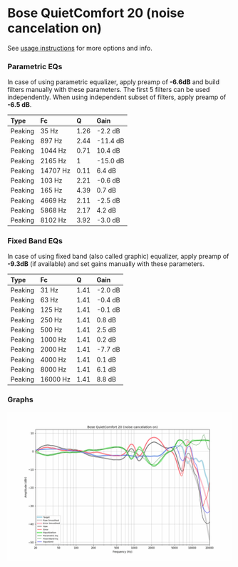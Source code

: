 # Bose QuietComfort 20 (noise cancelation on)
See [usage instructions](https://github.com/jaakkopasanen/AutoEq#usage) for more options and info.

### Parametric EQs
In case of using parametric equalizer, apply preamp of **-6.6dB** and build filters manually
with these parameters. The first 5 filters can be used independently.
When using independent subset of filters, apply preamp of **-6.5 dB**.

| Type    | Fc       |    Q | Gain     |
|:--------|:---------|:-----|:---------|
| Peaking | 35 Hz    | 1.26 | -2.2 dB  |
| Peaking | 897 Hz   | 2.44 | -11.4 dB |
| Peaking | 1044 Hz  | 0.71 | 10.4 dB  |
| Peaking | 2165 Hz  | 1    | -15.0 dB |
| Peaking | 14707 Hz | 0.11 | 6.4 dB   |
| Peaking | 103 Hz   | 2.21 | -0.6 dB  |
| Peaking | 165 Hz   | 4.39 | 0.7 dB   |
| Peaking | 4669 Hz  | 2.11 | -2.5 dB  |
| Peaking | 5868 Hz  | 2.17 | 4.2 dB   |
| Peaking | 8102 Hz  | 3.92 | -3.0 dB  |

### Fixed Band EQs
In case of using fixed band (also called graphic) equalizer, apply preamp of **-9.3dB**
(if available) and set gains manually with these parameters.

| Type    | Fc       |    Q | Gain    |
|:--------|:---------|:-----|:--------|
| Peaking | 31 Hz    | 1.41 | -2.0 dB |
| Peaking | 63 Hz    | 1.41 | -0.4 dB |
| Peaking | 125 Hz   | 1.41 | -0.1 dB |
| Peaking | 250 Hz   | 1.41 | 0.8 dB  |
| Peaking | 500 Hz   | 1.41 | 2.5 dB  |
| Peaking | 1000 Hz  | 1.41 | 0.2 dB  |
| Peaking | 2000 Hz  | 1.41 | -7.7 dB |
| Peaking | 4000 Hz  | 1.41 | 0.1 dB  |
| Peaking | 8000 Hz  | 1.41 | 6.1 dB  |
| Peaking | 16000 Hz | 1.41 | 8.8 dB  |

### Graphs
![](./Bose%20QuietComfort%2020%20(noise%20cancelation%20on).png)